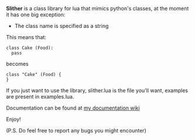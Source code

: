 **Slither** is a class library for lua that mimics python's classes, at the moment it has one big exception:

- The class name is specified as a string

This means that:

    class Cake (Food):
      pass

becomes

    class "Cake" (Food) {
    }


If you just want to use the library, slither.lua is the file you'll want, examples are present in examples.lua.

Documentation can be found at [my documentation wiki](http://docs.bartbes.com/slither)

Enjoy!

(P.S. Do feel free to report any bugs you might encounter)
